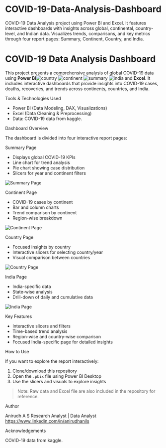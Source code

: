 # COVID-19-Data-Analysis-Dashboard
COVID-19 Data Analysis project using Power BI and Excel. It features interactive dashboards with insights across global, continental, country-level, and Indian data. Visualizes trends, comparisons, and key metrics through four report pages: Summary, Continent, Country, and India.
# COVID-19 Data Analysis Dashboard

This project presents a comprehensive analysis of global COVID-19 data using **Power BI**![country](https://github.com/user-attachments/assets/ee5b1b6c-c91b-4406-b9c2-b1c1623a9d25)
![continent](https://github.com/user-attachments/assets/e0640b13-4814-4ef6-9871-a32283a6d327)
![summary](https://github.com/user-attachments/assets/eccbffee-455d-4c78-a46d-e05987fe0437)
![india](https://github.com/user-attachments/assets/70eae2a6-b9e2-4513-96dd-805d0be3cef2)
 and **Excel**. It includes interactive dashboards that provide insights into COVID-19 cases, deaths, recoveries, and trends across continents, countries, and India.

Tools & Technologies Used

- Power BI (Data Modeling, DAX, Visualizations)
- Excel (Data Cleaning & Preprocessing)
- Data: COVID-19 data from kaggle.

Dashboard Overview

The dashboard is divided into four interactive report pages:

Summary Page
- Displays global COVID-19 KPIs
- Line chart for trend analysis
- Pie chart showing case distribution
- Slicers for year and continent filters

![Summary Page](./summary.jpg)



Continent Page
- COVID-19 cases by continent
- Bar and column charts
- Trend comparison by continent
- Region-wise breakdown

![Continent Page](./continent.jpg)



Country Page
- Focused insights by country
- Interactive slicers for selecting country/year
- Visual comparison between countries

![Country Page](./country.jpg)



India Page
- India-specific data
- State-wise analysis
- Drill-down of daily and cumulative data

![India Page](./india.jpg)



Key Features

- Interactive slicers and filters
- Time-based trend analysis
- Region-wise and country-wise comparison
- Focused India-specific page for detailed insights

How to Use

If you want to explore the report interactively:
1. Clone/download this repository
2. Open the `.pbix` file using Power BI Desktop
3. Use the slicers and visuals to explore insights

> Note: Raw data and Excel file are also included in the repository for reference.

Author

Anirudh A S
Research Analyst | Data Analyst  
https://www.linkedin.com/in/anirudhanils

Acknowledgements

COVID-19 data from kaggle.
